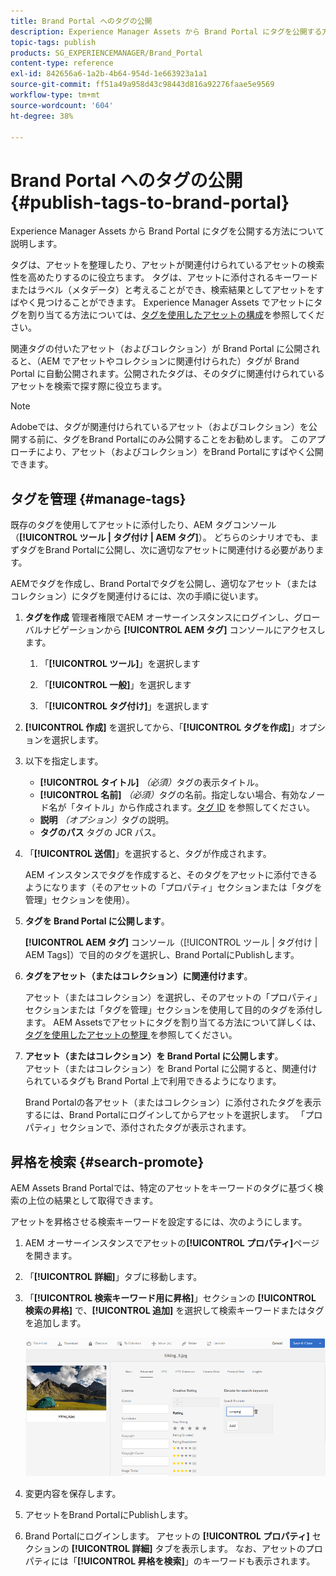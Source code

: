 ```yaml
---
title: Brand Portal へのタグの公開
description: Experience Manager Assets から Brand Portal にタグを公開する方法について説明します。
topic-tags: publish
products: SG_EXPERIENCEMANAGER/Brand_Portal
content-type: reference
exl-id: 842656a6-1a2b-4b64-954d-1e663923a1a1
source-git-commit: ff51a49a958d43c98443d816a92276faae5e9569
workflow-type: tm+mt
source-wordcount: '604'
ht-degree: 38%

---
```


# Brand Portal へのタグの公開 {#publish-tags-to-brand-portal}

Experience Manager Assets から Brand Portal にタグを公開する方法について説明します。

タグは、アセットを整理したり、アセットが関連付けられているアセットの検索性を高めたりするのに役立ちます。 タグは、アセットに添付されるキーワードまたはラベル（メタデータ）と考えることができ、検索結果としてアセットをすばやく見つけることができます。 Experience Manager Assets でアセットにタグを割り当てる方法については、[タグを使用したアセットの構成](https://experienceleague.adobe.com/en/docs/experience-manager-65/content/assets/managing/organize-assets)を参照してください。

関連タグの付いたアセット（およびコレクション）が Brand Portal に公開されると、（AEM でアセットやコレクションに関連付けられた）タグが Brand Portal に自動公開されます。公開されたタグは、そのタグに関連付けられているアセットを検索で探す際に役立ちます。

>[!NOTE]
>
>Adobeでは、タグが関連付けられているアセット（およびコレクション）を公開する前に、タグをBrand Portalにのみ公開することをお勧めします。 このアプローチにより、アセット（およびコレクション）をBrand Portalにすばやく公開できます。

## タグを管理 {#manage-tags}

既存のタグを使用してアセットに添付したり、AEM タグコンソール（**[!UICONTROL ツール | タグ付け | AEM タグ]**）。 どちらのシナリオでも、まずタグをBrand Portalに公開し、次に適切なアセットに関連付ける必要があります。

AEMでタグを作成し、Brand Portalでタグを公開し、適切なアセット（またはコレクション）にタグを関連付けるには、次の手順に従います。

1. **タグを作成**
管理者権限でAEM オーサーインスタンスにログインし、グローバルナビゲーションから **[!UICONTROL AEM タグ]** コンソールにアクセスします。

   1. 「**[!UICONTROL ツール]**」を選択します

   1. 「**[!UICONTROL 一般]**」を選択します

   1. 「**[!UICONTROL タグ付け]**」を選択します

1. **[!UICONTROL 作成]** を選択してから、「**[!UICONTROL タグを作成]**」オプションを選択します。
1. 以下を指定します。

   * **[!UICONTROL タイトル]**
     *（必須）*&#x200B;タグの表示タイトル。
   * **[!UICONTROL 名前]**
     *（必須）*&#x200B;タグの名前。指定しない場合、有効なノード名が「タイトル」から作成されます。[タグ ID](https://experienceleague.adobe.com/en/docs/experience-manager-65/content/implementing/developing/platform/tagging/framework) を参照してください。
   * **説明**
     *（オプション）*&#x200B;タグの説明。
   * **タグのパス** タグの JCR パス。

1. 「**[!UICONTROL 送信]**」を選択すると、タグが作成されます。

   AEM インスタンスでタグを作成すると、そのタグをアセットに添付できるようになります（そのアセットの「プロパティ」セクションまたは「タグを管理」セクションを使用）。

1. **タグを Brand Portal に公開します**。

   **[!UICONTROL AEM タグ]** コンソール（[!UICONTROL  ツール | タグ付け | AEM Tags]）で目的のタグを選択し、Brand PortalにPublishします。

1. **タグをアセット（またはコレクション）に関連付けます**。

   アセット（またはコレクション）を選択し、そのアセットの「プロパティ」セクションまたは「タグを管理」セクションを使用して目的のタグを添付します。 AEM Assetsでアセットにタグを割り当てる方法について詳しくは、[ タグを使用したアセットの整理 ](https://experienceleague.adobe.com/en/docs/experience-manager-65/content/assets/managing/organize-assets) を参照してください。

1. **アセット（またはコレクション）を Brand Portal に公開します**。\
   アセット（またはコレクション）を Brand Portal に公開すると、関連付けられているタグも Brand Portal 上で利用できるようになります。

   Brand Portalの各アセット（またはコレクション）に添付されたタグを表示するには、Brand Portalにログインしてからアセットを選択します。 「プロパティ」セクションで、添付されたタグが表示されます。

## 昇格を検索 {#search-promote}

AEM Assets Brand Portalでは、特定のアセットをキーワードのタグに基づく検索の上位の結果として取得できます。

アセットを昇格させる検索キーワードを設定するには、次のようにします。

1. AEM オーサーインスタンスでアセットの&#x200B;**[!UICONTROL プロパティ]**&#x200B;ページを開きます。
1. 「**[!UICONTROL 詳細]**」タブに移動します。
1. 「**[!UICONTROL 検索キーワード用に昇格]**」セクションの **[!UICONTROL 検索の昇格]** で、**[!UICONTROL 追加]** を選択して検索キーワードまたはタグを追加します。

   ![](assets/search-promote.png)

1. 変更内容を保存します。
1. アセットをBrand PortalにPublishします。
1. Brand Portalにログインします。 アセットの **[!UICONTROL プロパティ]** セクションの **[!UICONTROL 詳細]** タブを表示します。
なお、アセットのプロパティには「**[!UICONTROL 昇格を検索]**」のキーワードも表示されます。
